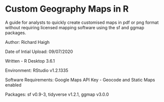 # Custom Geography Maps in R
A guide for analysts to quickly create customised maps in pdf or png format without requiring licensed mapping software using the sf and ggmap packages. 

Author: Richard Haigh

Date of Intial Upload: 09/07/2020

Written - R Desktop 3.6.1

Environment: RStudio v1.2.1335

Software Requirements: Google Maps API Key - Geocode and Static Maps enabled

Packages:
sf v0.9-3, tidyverse v1.2.1, ggmap v3.0.0


